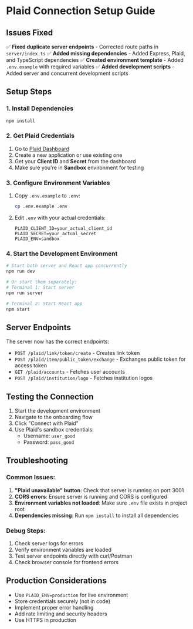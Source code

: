 # Plaid Connection Setup Guide

## Issues Fixed

✅ **Fixed duplicate server endpoints** - Corrected route paths in `server/index.ts`
✅ **Added missing dependencies** - Added Express, Plaid, and TypeScript dependencies
✅ **Created environment template** - Added `.env.example` with required variables
✅ **Added development scripts** - Added server and concurrent development scripts

## Setup Steps

### 1. Install Dependencies
```bash
npm install
```

### 2. Get Plaid Credentials
1. Go to [Plaid Dashboard](https://dashboard.plaid.com/)
2. Create a new application or use existing one
3. Get your **Client ID** and **Secret** from the dashboard
4. Make sure you're in **Sandbox** environment for testing

### 3. Configure Environment Variables
1. Copy `.env.example` to `.env`:
   ```bash
   cp .env.example .env
   ```

2. Edit `.env` with your actual credentials:
   ```env
   PLAID_CLIENT_ID=your_actual_client_id
   PLAID_SECRET=your_actual_secret
   PLAID_ENV=sandbox
   ```

### 4. Start the Development Environment
```bash
# Start both server and React app concurrently
npm run dev

# Or start them separately:
# Terminal 1: Start server
npm run server

# Terminal 2: Start React app
npm start
```

## Server Endpoints

The server now has the correct endpoints:

- `POST /plaid/link/token/create` - Creates link token
- `POST /plaid/item/public_token/exchange` - Exchanges public token for access token
- `GET /plaid/accounts` - Fetches user accounts
- `POST /plaid/institution/logo` - Fetches institution logos

## Testing the Connection

1. Start the development environment
2. Navigate to the onboarding flow
3. Click "Connect with Plaid"
4. Use Plaid's sandbox credentials:
   - Username: `user_good`
   - Password: `pass_good`

## Troubleshooting

### Common Issues:

1. **"Plaid unavailable" button**: Check that server is running on port 3001
2. **CORS errors**: Ensure server is running and CORS is configured
3. **Environment variables not loaded**: Make sure `.env` file exists in project root
4. **Dependencies missing**: Run `npm install` to install all dependencies

### Debug Steps:

1. Check server logs for errors
2. Verify environment variables are loaded
3. Test server endpoints directly with curl/Postman
4. Check browser console for frontend errors

## Production Considerations

- Use `PLAID_ENV=production` for live environment
- Store credentials securely (not in code)
- Implement proper error handling
- Add rate limiting and security headers
- Use HTTPS in production
